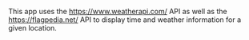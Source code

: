 This app uses the https://www.weatherapi.com/ API as well as the https://flagpedia.net/ API
to display time and weather information for a given location.
